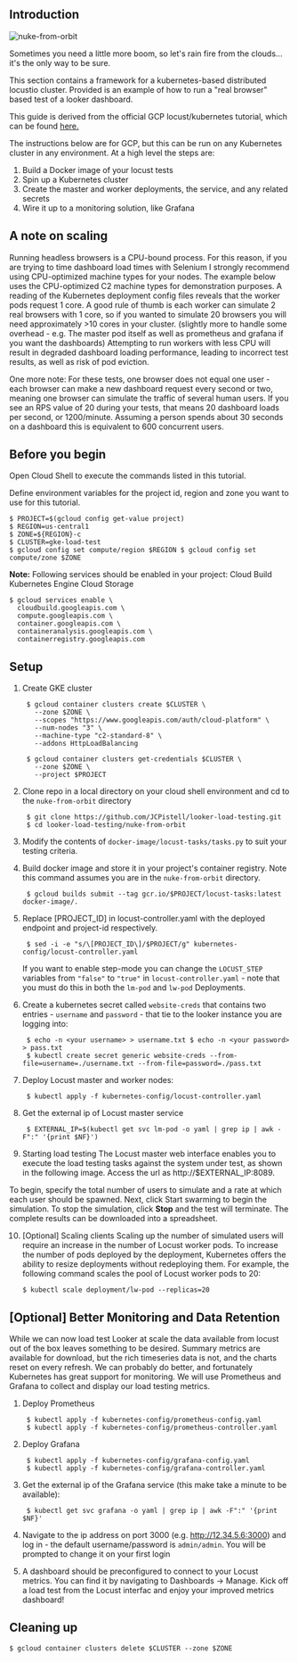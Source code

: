 ## Introduction

![nuke-from-orbit](https://i.imgflip.com/1o9ejc.jpg)

Sometimes you need a little more boom, so let's rain fire from the clouds... it's the only way to be sure.

This section contains a framework for a kubernetes-based distributed locustio cluster. Provided is an example of how to
run a "real browser" based test of a looker dashboard.

This guide is derived from the official GCP locust/kubernetes tutorial, which can be found
[here.](https://cloud.google.com/solutions/distributed-load-testing-using-gke)

The instructions below are for GCP, but this can be run on any Kubernetes cluster in any environment. At a high level
the steps are:

1. Build a Docker image of your locust tests
2. Spin up a Kubernetes cluster
3. Create the master and worker deployments, the service, and any related secrets
4. Wire it up to a monitoring solution, like Grafana

## A note on scaling

Running headless browsers is a CPU-bound process. For this reason, if you are trying to time dashboard load times with
Selenium I strongly recommend using CPU-optimized machine types for your nodes. The example below uses the CPU-optimized
C2 machine types for demonstration purposes. A reading of the Kubernetes deployment config files reveals that the worker
pods request 1 core. A good rule of thumb is each worker can simulate 2 real browsers with 1 core, so if you wanted to
simulate 20 browsers you will need approximately >10 cores in your cluster. (slightly more to handle some overhead -
e.g. The master pod itself as well as prometheus and grafana if you want the dashboards) Attempting to run workers with
less CPU will result in degraded dashboard loading performance, leading to incorrect test results, as well as risk of
pod eviction.

One more note: For these tests, one browser does not equal one user - each browser can make a new dashboard request
every second or two, meaning one browser can simulate the traffic of several human users. If you see an RPS value of 20
during your tests, that means 20 dashboard loads per second, or 1200/minute. Assuming a person spends about 30 seconds
on a dashboard this is equivalent to 600 concurrent users.

## Before you begin

Open Cloud Shell to execute the commands listed in this tutorial.

Define environment variables for the project id, region and zone you want to use for this tutorial.

    $ PROJECT=$(gcloud config get-value project)
    $ REGION=us-central1
    $ ZONE=${REGION}-c
    $ CLUSTER=gke-load-test
    $ gcloud config set compute/region $REGION $ gcloud config set compute/zone $ZONE

**Note:** Following services should be enabled in your project: Cloud Build Kubernetes Engine Cloud Storage

    $ gcloud services enable \
      cloudbuild.googleapis.com \
      compute.googleapis.com \
      container.googleapis.com \
      containeranalysis.googleapis.com \
      containerregistry.googleapis.com

## Setup

1. Create GKE cluster

        $ gcloud container clusters create $CLUSTER \
          --zone $ZONE \
          --scopes "https://www.googleapis.com/auth/cloud-platform" \
          --num-nodes "3" \
          --machine-type "c2-standard-8" \
          --addons HttpLoadBalancing

        $ gcloud container clusters get-credentials $CLUSTER \
          --zone $ZONE \
          --project $PROJECT

2. Clone repo in a local directory on your cloud shell environment and cd to the `nuke-from-orbit` directory

        $ git clone https://github.com/JCPistell/looker-load-testing.git
        $ cd looker-load-testing/nuke-from-orbit

3. Modify the contents of `docker-image/locust-tasks/tasks.py` to suit your testing criteria.

4. Build docker image and store it in your project's container registry. Note this command assumes you are in the
   `nuke-from-orbit` directory.

        $ gcloud builds submit --tag gcr.io/$PROJECT/locust-tasks:latest docker-image/.

5. Replace [PROJECT_ID] in locust-controller.yaml with the deployed endpoint and project-id respectively.

        $ sed -i -e "s/\[PROJECT_ID\]/$PROJECT/g" kubernetes-config/locust-controller.yaml

   If you want to enable step-mode you can change the `LOCUST_STEP` variables from `"false"` to `"true"` in
   `locust-controller.yaml` - note that you must do this in both the `lm-pod` and `lw-pod` Deployments.

6. Create a kubernetes secret called `website-creds` that contains two entries - `username` and `password` - that tie to
   the looker instance you are logging into:

        $ echo -n <your username> > username.txt $ echo -n <your password> > pass.txt
        $ kubectl create secret generic website-creds --from-file=username=./username.txt --from-file=password=./pass.txt

7. Deploy Locust master and worker nodes:

        $ kubectl apply -f kubernetes-config/locust-controller.yaml

8. Get the external ip of Locust master service

        $ EXTERNAL_IP=$(kubectl get svc lm-pod -o yaml | grep ip | awk -F":" '{print $NF}')

9. Starting load testing The Locust master web interface enables you to execute the load testing tasks against the
   system under test, as shown in the following image. Access the url as http://$EXTERNAL_IP:8089.

To begin, specify the total number of users to simulate and a rate at which each user should be spawned. Next, click
Start swarming to begin the simulation. To stop the simulation, click **Stop** and the test will terminate. The complete
results can be downloaded into a spreadsheet.

10. [Optional] Scaling clients Scaling up the number of simulated users will require an increase in the number of Locust
   worker pods. To increase the number of pods deployed by the deployment, Kubernetes offers the ability to resize
   deployments without redeploying them. For example, the following command scales the pool of Locust worker pods to 20:

        $ kubectl scale deployment/lw-pod --replicas=20

## [Optional] Better Monitoring and Data Retention

While we can now load test Looker at scale the data available from locust out of the box leaves something to be desired.
Summary metrics are available for download, but the rich timeseries data is not, and the charts reset on every refresh.
We can probably do better, and fortunately Kubernetes has great support for monitoring. We will use Prometheus and
Grafana to collect and display our load testing metrics.

1. Deploy Prometheus

        $ kubectl apply -f kubernetes-config/prometheus-config.yaml
        $ kubectl apply -f kubernetes-config/prometheus-controller.yaml

4. Deploy Grafana

        $ kubectl apply -f kubernetes-config/grafana-config.yaml
        $ kubectl apply -f kubernetes-config/grafana-controller.yaml

5. Get the external ip of the Grafana service (this make take a minute to be available):

        $ kubectl get svc grafana -o yaml | grep ip | awk -F":" '{print $NF}'

6. Navigate to the ip address on port 3000 (e.g. http://12.34.5.6:3000) and log in - the default username/password is
   `admin/admin`. You will be prompted to change it on your first login

7. A dashboard should be preconfigured to connect to your Locust metrics. You can find it by navigating to Dashboards ->
   Manage. Kick off a load test from the Locust interfac and enjoy your improved metrics dashboard!

## Cleaning up

    $ gcloud container clusters delete $CLUSTER --zone $ZONE
